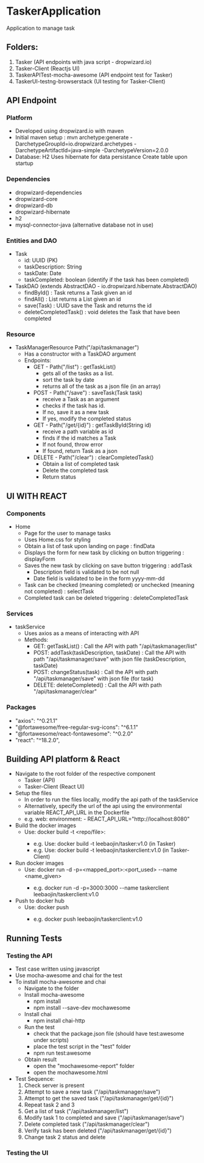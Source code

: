 # TaskerApplication
 Application to manage task

## Folders:
1. Tasker (API endpoints with java script - dropwizard.io)
2. Tasker-Client (Reactjs UI)
3. TaskerAPITest-mocha-awesome (API endpoint test for Tasker)
4. TaskerUI-testng-browserstack (UI testing for Tasker-Client)

## API Endpoint
### Platform
- Developed using dropwizard.io with maven
- Initial maven setup : 
    mvn archetype:generate -DarchetypeGroupId=io.dropwizard.archetypes -DarchetypeArtifactId=java-simple -DarchetypeVersion=2.0.0
- Database:
    H2 
    Uses hibernate for data persistance
    Create table upon startup
### Dependencies
- dropwizard-dependencies
- dropwizard-core
- dropwizard-db
- dropwizard-hibernate
- h2
- mysql-connector-java (alternative database not in use)
### Entities and DAO
- Task
    - id: UUID (PK)
    - taskDescription: String
    - taskDate: Date
    - taskCompleted: boolean (identify if the task has been completed)
- TaskDAO (extends AbstractDAO - io.dropwizard.hibernate.AbstractDAO)
    - findById() : Task                returns a Task given an id
    - findAll()  : List<Task>          returns a List<Task> given an id
    - save(Task) : UUID                save the Task and returns the id
    - deleteCompletedTask() : void     deletes the Task that have been completed
### Resource
- TaskManagerResource Path("/api/taskmanager")
    - Has a constructor with a TaskDAO argument
    - Endpoints:
        - GET  - Path("/list")  : getTaskList() 
            - gets all of the tasks as a list.
            - sort the task by date       
            - returns all of the task as a json file (in an array)
        - POST - Path("/save")  : saveTask(Task task)
            - receive a Task as an argument
            - checks if the task has id.
            - If no, save it as a new task
            - If yes, modify the completed status
        - GET  - Path("/get/{id}") : getTaskById(String id)
            - receive a path variable as id
            - finds if the id matches a Task 
            - If not found, throw error
            - If found, return Task as a json
        - DELETE - Path("/clear") : clearCompletedTask()
            - Obtain a list of completed task
            - Delete the completed task
            - Return status

## UI WITH REACT
### Components
- Home
    - Page for the user to manage tasks
    - Uses Home.css for styling
    - Obtain a list of task upon landing on page : findData
    - Displays the form for new task by clicking on button triggering : displayForm
    - Saves the new task by clicking on save button triggering : addTask
        - Description field is validated to be not null
        - Date field is validated to be in the form yyyy-mm-dd
    - Task can be checked (meaning completed) or unchecked (meaning not completed) : selectTask
    - Completed task can be deleted triggering : deleteCompletedTask
### Services
- taskService
    - Uses axios as a means of interacting with API
    - Methods:
        - GET: getTaskList()                        : Call the API with path "/api/taskmanager/list"
        - POST: addTask(taskDescription, taskDate)  : Call the API with path "/api/taskmanager/save" with json file (taskDescription, taskDate)
        - POST: changeStatus(task)                  : Call the API with path "/api/taskmanager/save" with json file (for task)
        - DELETE: deleteCompleted()                 : Call the API with path "/api/taskmanager/clear"
### Packages
- "axios": "^0.21.1"
- "@fortawesome/free-regular-svg-icons": "^6.1.1"
- "@fortawesome/react-fontawesome": "^0.2.0"
- "react": "^18.2.0",

## Building API platform & React
- Navigate to the root folder of the respective component
    - Tasker (API)
    - Tasker-Client (React UI)
- Setup the files
    - In order to run the files locally, modify the api path of the taskService
    - Alternatively, specify the url of the api using the environmental variable REACT_API_URL in the Dockerfile
    - e.g. web:
            environment:
                - REACT_API_URL="http://localhost:8080"
- Build the docker images
    - Use: docker build -t <repo/file>:<tag>
        - e.g. Use: docker build -t leebaojin/tasker:v1.0           (in Tasker)
        - e.g. Use: docker build -t leebaojin/taskerclient:v1.0     (in Tasker-Client)
- Run docker images
    - Use: docker run -d -p=<mapped_port>:<port_used> --name <name_given> <repository>
        - e.g. docker run -d -p=3000:3000 --name taskerclient leebaojin/taskerclient:v1.0
- Push to docker hub
    - Use: docker push <repository>
        - e.g. docker push leebaojin/taskerclient:v1.0

## Running Tests
### Testing the API
- Test case written using javascript
- Use mocha-awesome and chai for the test
- To install mocha-awesome and chai
    - Navigate to the folder
    - Install mocha-awesome
        - npm install
        - npm install --save-dev mochawesome
    - Install chai
        - npm install chai-http
    - Run the test
        - check that the package.json file (should have test:awesome under scripts)
        - place the test script in the "test" folder
        - npm run test:awesome
    - Obtain result
        - open the "mochawesome-report" folder
        - open the mochawesome.html
- Test Sequence:
    1. Check server is present
    2. Attempt to save a new task ("/api/taskmanager/save")
    3. Attempt to get the saved task ("/api/taskmanager/get/{id}")
    4. Repeat task 2 and 3
    5. Get a list of task ("/api/taskmanager/list")
    6. Modify task 1 to completed and save ("/api/taskmanager/save")
    7. Delete completed task ("/api/taskmanager/clear")
    8. Verify task has been deleted ("/api/taskmanager/get/{id}")
    9. Change task 2 status and delete

### Testing the UI
